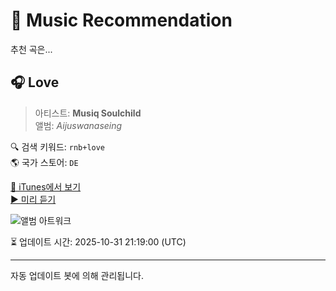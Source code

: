 
# 🎵 Music Recommendation

추천 곡은...

## 🎧 Love  
> 아티스트: **Musiq Soulchild**  
> 앨범: _Aijuswanaseing_  

🔍 검색 키워드: `rnb+love`  
🌎 국가 스토어: `DE`

[🔗 iTunes에서 보기](https://music.apple.com/de/album/love/1442380458?i=1442380470&uo=4)  
[▶️ 미리 듣기](https://audio-ssl.itunes.apple.com/itunes-assets/AudioPreview122/v4/9c/6d/5c/9c6d5ced-e35f-4043-ab81-f05a01782309/mzaf_16794635493843625082.plus.aac.p.m4a)

![앨범 아트워크](https://is1-ssl.mzstatic.com/image/thumb/Music125/v4/4b/40/af/4b40af29-c564-f11c-ee1a-f46666480604/06UMGIM26795.rgb.jpg/100x100bb.jpg)

⏳ 업데이트 시간: 2025-10-31 21:19:00 (UTC)

---
자동 업데이트 봇에 의해 관리됩니다.
